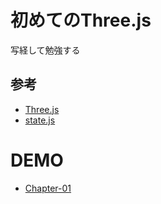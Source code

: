 # 初めてのThree.js
写経して勉強する

## 参考
* [Three.js](https://github.com/mrdoob/three.js)
* [state.js](https://github.com/mrdoob/stats.js)

# DEMO
* [Chapter-01](https://yuki-sakaguchi.github.io/threejs-tutorial/chapter-01/)